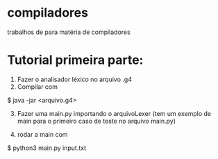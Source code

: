 # compiladores
trabalhos de para matéria de compiladores

# Tutorial primeira parte:
1. Fazer o analisador léxico no arquivo .g4
2. Compilar com 


$ java -jar <arquivo antlr.jar> <arquivo.g4>

  
3. Fazer uma main.py importando o arquivoLexer (tem um exemplo de main para o primeiro caso de teste no arquivo main.py)
  
4. rodar a main com
  
 $ python3 main.py input.txt
